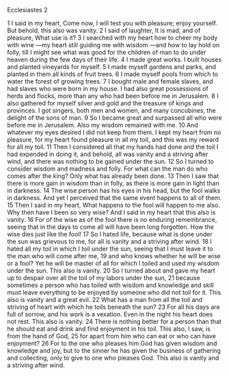 Ecclesiastes 2

1	I said in my heart, Come now, I will test you with pleasure; enjoy yourself. But behold, this also was vanity.
2	I said of laughter, It is mad, and of pleasure, What use is it?
3	I searched with my heart how to cheer my body with wine —my heart still guiding me with wisdom —and how to lay hold on folly, till I might see what was good for the children of man to do under heaven during the few days of their life.
4	I made great works. I built houses and planted vineyards for myself.
5	I made myself gardens and parks, and planted in them all kinds of fruit trees.
6	I made myself pools from which to water the forest of growing trees.
7	I bought male and female slaves, and had slaves who were born in my house. I had also great possessions of herds and flocks, more than any who had been before me in Jerusalem.
8	I also gathered for myself silver and gold and the treasure of kings and provinces. I got singers, both men and women, and many concubines, the delight of the sons of man.
9	So I became great and surpassed all who were before me in Jerusalem. Also my wisdom remained with me.
10	And whatever my eyes desired I did not keep from them. I kept my heart from no pleasure, for my heart found pleasure in all my toil, and this was my reward for all my toil.
11	Then I considered all that my hands had done and the toil I had expended in doing it, and behold, all was vanity and a striving after wind, and there was nothing to be gained under the sun.
12	So I turned to consider wisdom and madness and folly. For what can the man do who comes after the king? Only what has already been done.
13	Then I saw that there is more gain in wisdom than in folly, as there is more gain in light than in darkness.
14	The wise person has his eyes in his head, but the fool walks in darkness. And yet I perceived that the same event happens to all of them.
15	Then I said in my heart, What happens to the fool will happen to me also. Why then have I been so very wise? And I said in my heart that this also is vanity.
16	For of the wise as of the fool there is no enduring remembrance, seeing that in the days to come all will have been long forgotten. How the wise dies just like the fool!
17	So I hated life, because what is done under the sun was grievous to me, for all is vanity and a striving after wind.
18	I hated all my toil in which I toil under the sun, seeing that I must leave it to the man who will come after me,
19	and who knows whether he will be wise or a fool? Yet he will be master of all for which I toiled and used my wisdom under the sun. This also is vanity.
20	So I turned about and gave my heart up to despair over all the toil of my labors under the sun,
21	because sometimes a person who has toiled with wisdom and knowledge and skill must leave everything to be enjoyed by someone who did not toil for it. This also is vanity and a great evil.
22	What has a man from all the toil and striving of heart with which he toils beneath the sun?
23	For all his days are full of sorrow, and his work is a vexation. Even in the night his heart does not rest. This also is vanity.
24	There is nothing better for a person than that he should eat and drink and find enjoyment in his toil. This also, I saw, is from the hand of God,
25	for apart from him who can eat or who can have enjoyment?
26	For to the one who pleases him God has given wisdom and knowledge and joy, but to the sinner he has given the business of gathering and collecting, only to give to one who pleases God. This also is vanity and a striving after wind.

